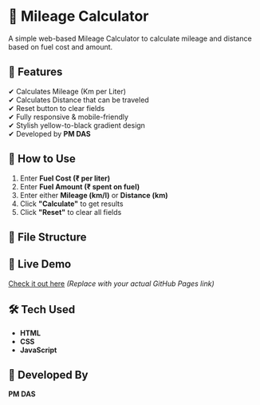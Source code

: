 # 🚗 Mileage Calculator  
A simple web-based Mileage Calculator to calculate mileage and distance based on fuel cost and amount.  

## 🌟 Features  
✔ Calculates Mileage (Km per Liter)  
✔ Calculates Distance that can be traveled  
✔ Reset button to clear fields  
✔ Fully responsive & mobile-friendly  
✔ Stylish yellow-to-black gradient design  
✔ Developed by **PM DAS**  

## 📜 How to Use  
1. Enter **Fuel Cost (₹ per liter)**  
2. Enter **Fuel Amount (₹ spent on fuel)**  
3. Enter either **Mileage (km/l)** or **Distance (km)**  
4. Click **"Calculate"** to get results  
5. Click **"Reset"** to clear all fields  

## 📂 File Structure  

## 🚀 Live Demo  
[Check it out here](https://Pm-das.github.io/mileage-calculator/) *(Replace with your actual GitHub Pages link)*  

## 🛠 Tech Used  
- **HTML**  
- **CSS**  
- **JavaScript**  

## 📌 Developed By  
**PM DAS**  
